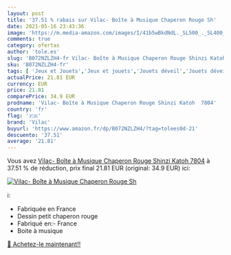 ```yaml
---
layout: post
title: '37.51 % rabais sur Vilac- Boîte à Musique Chaperon Rouge Sh'
date: 2021-05-16 23:43:36
image: 'https://m.media-amazon.com/images/I/41b5wBkdNdL._SL500_._SL400_.jpg'
comments: true
category: ofertas
author: 'tole.es'
slug: 'B072NZLZH4-fr Vilac- Boîte à Musique Chaperon Rouge Shinzi Katoh 7804'
sku: 'B072NZLZH4-fr'
tags: [ 'Jeux et Jouets','Jeux et jouets','Jouets déveil','Jouets déveil et 1er âge','vilac', ]
actualPrice: 21.81 EUR
currency: EUR
price: 21.81
comparePrice: 34.9 EUR
prodname: 'Vilac- Boîte à Musique Chaperon Rouge Shinzi Katoh  7804'
country: 'fr'
flag: '🇫🇷'
brand: 'Vilac'
buyurl: 'https://www.amazon.fr/dp/B072NZLZH4/?tag=tolees0d-21'
descuento: '37.51'
average: '21.81'
---
```


Vous avez [Vilac- Boîte à Musique Chaperon Rouge Shinzi Katoh  7804](https://www.amazon.fr/dp/B072NZLZH4/?tag=tolees0d-21)  à  37.51 % de réduction, prix final  21.81 EUR (original: 34.9 EUR) ici:

[![Vilac- Boîte à Musique Chaperon Rouge Sh](https://m.media-amazon.com/images/I/41b5wBkdNdL._SL500_._SL400_.jpg)](https://www.amazon.fr/dp/B072NZLZH4/?tag=tolees0d-21)

ℹ️:

- Fabriquée en France
- Dessin petit chaperon rouge
- Fabriqué en:- France
- Boite à musique

[🛒 Achetez-le maintenant!!](https://www.amazon.fr/dp/B072NZLZH4/?tag=tolees0d-21)
